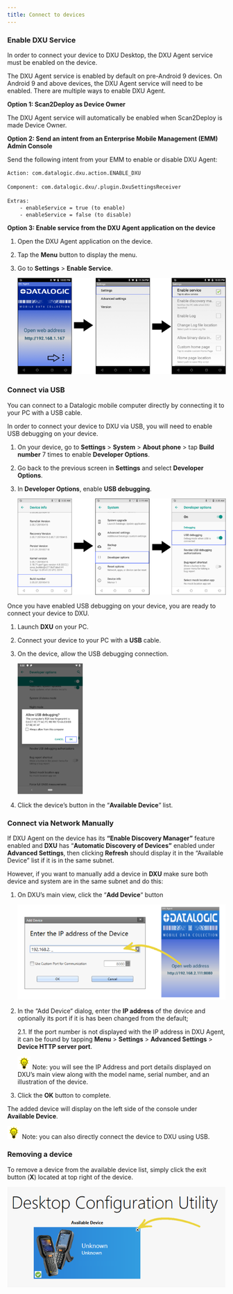```yaml
---
title: Connect to devices
---
```


### Enable DXU Service

In order to connect your device to DXU Desktop, the DXU Agent service must be enabled on the device.

The DXU Agent service is enabled by default on pre-Android 9 devices. On Android 9 and above devices, the DXU Agent service will need to be enabled. There are multiple ways to enable DXU Agent.

**Option 1: Scan2Deploy as Device Owner**

The DXU Agent service will automatically be enabled when Scan2Deploy is made Device Owner.

**Option 2: Send an intent from an Enterprise Mobile Management (EMM) Admin Console**

Send the following intent from your EMM to enable or disable DXU Agent:

```
Action: com.datalogic.dxu.action.ENABLE_DXU

Component: com.datalogic.dxu/.plugin.DxuSettingsReceiver

Extras:
    - enableService = true (to enable)
    - enableService = false (to disable)
```

**Option 3: Enable service from the DXU Agent application on the device**
1. Open the DXU Agent application on the device.
2. Tap the **Menu** button to display the menu.
3. Go to **Settings** > **Enable Service**.

    ![Enable Service](./media/image84.png)

### Connect via USB

You can connect to a Datalogic mobile computer directly by connecting it
to your PC with a USB cable.

In order to connect your device to DXU via USB, you will need to enable USB debugging on your device.

1. On your device, go to **Settings** > **System** > **About phone** > tap **Build number** 7 times to enable **Developer Options**.

2. Go back to the previous screen in **Settings** and select **Developer Options**.

3. In **Developer Options**, enable **USB debugging**.

    ![Enable USB debugging](./media/image85.png)

Once you have enabled USB debugging on your device, you are ready to connect your device to DXU.

1. Launch **DXU** on your PC.

2. Connect your device to your PC with a **USB** cable.

3. On the device, allow the USB debugging connection.

    ![Allow USB debugging](./media/image86.png)

4. Click the device’s button in the “**Available Device**” list.

### Connect via Network Manually

If DXU Agent on the device has its **“Enable Discovery Manager”**
feature enabled and **DXU** has “**Automatic Discovery of Devices”**
enabled under **Advanced Settings**, then clicking **Refresh** should
display it in the “Available Device” list if it is in the same subnet.

However, if you want to manually add a device in **DXU** make sure both
device and system are in the same subnet and do this:

1. On DXU’s main view, click the “**Add Device**“ button

    ![Add device](./media/image64.png)

2. In the “Add Device“ dialog, enter the **IP address** of the device
    and optionally its port if it is has been changed from the default;

    2.1. If the port number is not displayed with the IP address in DXU Agent, it can be found by tapping **Menu** > **Settings** > **Advanced Settings** > **Device HTTP server port**.

   ![Note](./media/image40.png) Note: you will see the IP Address and port
   details displayed on DXU’s main view along with the model name, serial
   number, and an illustration of the device.

3. Click the **OK** button to complete.

The added device will display on the left side of the console under
**Available Device**.

![Note](./media/image40.png) Note: you can also directly connect the device
to DXU using USB.

### Removing a device

To remove a device from the available device list, simply click the exit button (**X**) located at top right of the device.

![X](./media/image51.png)
